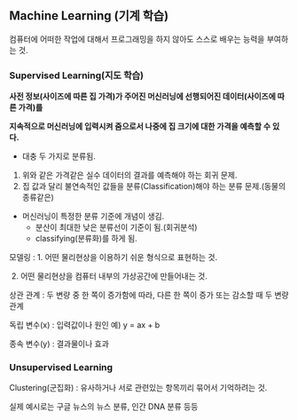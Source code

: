 ## Machine Learning (기계 학습)

컴퓨터에 어떠한 작업에 대해서 프로그래밍을 하지 않아도 스스로 배우는 능력을 부여하는 것.



### Supervised Learning(지도 학습)

**사전 정보(사이즈에 따른 집 가격)가 주어진 머신러닝에 선행되어진 데이터(사이즈에 따른 가격)를**

**지속적으로 머신러닝에 입력시켜 줌으로서 나중에 집 크기에 대한 가격을 예측할 수 있다.**

- 대충 두 가지로 분류됨.

1. 위와 같은 가격같은 실수 데이터의 결과를 예측해야 하는 회귀 문제.
2. 집 값과 달리 불연속적인 값들을 분류(Classification)해야 하는 분류 문제.(동물의 종류같은)

- 머신러닝이 특정한 분류 기준에 개념이 생김. 
  - 분산이 최대한 낮은 분류선이 기준이 됨.(회귀분석)
  - classifying(분류화)를 하게 됨.

모델링 :   1. 어떤 물리현상을 이용하기 쉬운 형식으로 표현하는 것.

​				2. 어떤 물리현상을 컴퓨터 내부의 가상공간에 만들어내는 것. 

상관 관계 : 두 변량 중 한 쪽이 증가함에 따라, 다른 한 쪽이 증가 또는 감소할 때 두 변량 관계

독립 변수(x) : 입력값이나 원인	예)  y = ax + b

종속 변수(y) : 결과물이나 효과



### Unsupervised Learning

Clustering(군집화) : 유사하거나 서로 관련있는 항목끼리 묶어서 기억하려는 것.

실제 예시로는 구글 뉴스의 뉴스 분류, 인간 DNA 분류 등등